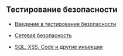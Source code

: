 ##  Тестирование безопасности

- [Введение в тестирование безопасности](https://docs.google.com/document/d/18QP4A26qf355t1cbMTUDZRItZyFmj4o-blO9qrlinxQ/edit?tab=t.0)

- [Сетевая безопасность](https://docs.google.com/document/d/1mXXbBW2ji1tHK8vDFpf2_icx8LN4V2O9u_37_uQX_Q8/edit?tab=t.0)
- [SQL, XSS, Code и другие инъекции](https://docs.google.com/document/d/1Hfkh90d74j2KQLkhZ_3F1cZkGq5n_TXZdgo-D-bBRB0/edit?tab=t.0)
